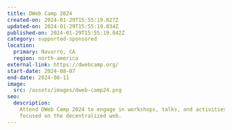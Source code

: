 ```yaml
---
title: DWeb Camp 2024
created-on: 2024-01-29T15:55:19.827Z
updated-on: 2024-01-29T15:55:19.834Z
published-on: 2024-01-29T15:55:19.842Z
category: supported-sponsored
location:
  primary: Navarro, CA
  region: north-america
external-link: https://dwebcamp.org/
start-date: 2024-08-07
end-date: 2024-08-11
image:
  src: /assets/images/dweb-camp24.png
seo:
  description:
    Attend DWeb Camp 2024 to engage in workshops, talks, and activities
    focused on the decentralized web.
---
```

